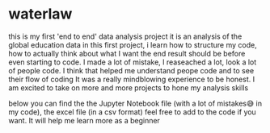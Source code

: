 # waterlaw
this is my first 'end to end' data analysis project
it is an analysis of the global education data
in this first project, i learn how to structure my code, how to actually think about what I want the end result should be before even starting to code.
I made a lot of mistake, I reaseached a lot, look a lot of people code.  I think that helped me understand peope code and to see their flow of coding
It was a really mindblowing experience to be honest.
I am excited to take on more and more projects to hone my analysis skills

below you can find the the Jupyter Notebook file (with a lot of mistakes😅 in my code), the excel file (in a csv format)
feel free to add to the code if you want. It will help me learn more as a beginner
